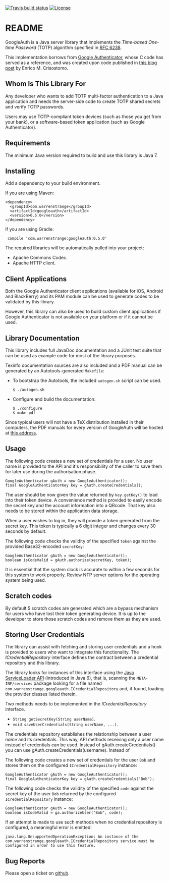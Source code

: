 [![Travis build status](https://travis-ci.org/ari/GoogleAuth.svg?branch=master)](https://travis-ci.org/ari/GoogleAuth)
[![License](https://img.shields.io/badge/license-BSD-blue.svg?style=flat)](https://github.com/wstrange/GoogleAuth/blob/master/LICENSE)

README
======

GoogleAuth is a Java server library that implements the _Time-based One-time
Password_ (TOTP) algorithm specified in [RFC 6238][RFC6238].

This implementation borrows from [Google Authenticator][gauth], whose C code has
served as a reference, and was created upon code published in
[this blog post][tgb] by Enrico M. Crisostomo.


Whom Is This Library For
------------------------

Any developer who wants to add TOTP multi-factor authentication to a Java
application and needs the server-side code to create TOTP shared secrets
and verify TOTP passwords.

Users may use TOTP-compliant token devices (such as those you get from your bank),
or a software-based token application (such as Google Authenticator).

Requirements
------------

The minimum Java version required to build and use this library is Java 7.

Installing
----------

Add a dependency to your build environment.

If you are using Maven:

    <dependency>
      <groupId>com.warrenstrange</groupId>
      <artifactId>googleauth</artifactId>
      <version>0.5.0</version>
    </dependency>

If you are using Gradle:

     compile 'com.warrenstrange:googleauth:0.5.0'

The required libraries will be automatically pulled into your project:

  * Apache Commons Codec.
  * Apache HTTP client.

Client Applications
-------------------

Both the Google Authenticator client applications (available for iOS, Android
and BlackBerry) and its PAM module can be used to generate codes to be validated
by this library.

However, this library can also be used to build custom client applications if
Google Authenticator is not available on your platform or if it cannot be used.

Library Documentation
---------------------

This library includes full JavaDoc documentation and a JUnit test suite that can
be used as example code for most of the library purposes.

Texinfo documentation sources are also included and a PDF manual can be
generated by an Autotools-generated `Makefile`:

  * To bootstrap the Autotools, the included `autogen.sh` script can be used.

        $ ./autogen.sh

  * Configure and build the documentation:

        $ ./configure
        $ make pdf

Since typical users will not have a TeX distribution installed in their
computers, the PDF manuals for every version of GoogleAuth will be hosted at
[this address][pdfdoc].

Usage
-----

The following code creates a new set of credentials for a user. No user name is
provided to the API and it's responsibility of the caller to save them for later
use during the authorisation phase.

    GoogleAuthenticator gAuth = new GoogleAuthenticator();
    final GoogleAuthenticatorKey key = gAuth.createCredentials();

The user should be now given the value returned by `key.getKey()` to load into
their token device.
A convenience method is provided to easily encode the secret key and the account
information into a QRcode.
That key also needs to be stored within the application data storage.


When a user wishes to log in, they will provide a token generated from the secret key. This token is typically a 6 digit integer and changes every 30 seconds by default.

The following code checks the validity of the specified `token` against the
provided Base32-encoded `secretKey`:

    GoogleAuthenticator gAuth = new GoogleAuthenticator();
    boolean isCodeValid = gAuth.authorize(secretKey, token);

It is essential that the system clock is accurate to within a few seconds for this system to work properly. Review NTP server options for the operating system being used.


Scratch codes
-------------
By default 5 scratch codes are generated which are a bypass mechanism for users who have lost their token generating device. It is up to the developer to store those scratch codes and remove them as they are used.


Storing User Credentials
------------------------

The library can assist with fetching and storing user credentials and a hook is
provided to users who want to integrate this functionality. The *ICredentialRepository* interface defines the contract between a credential repository and this library.

The library looks for instances of this interface using the
[Java ServiceLoader API][serviceLoader] (introduced in Java 6), that is,
scanning the `META-INF/services` package looking for a file named
`com.warrenstrange.googleauth.ICredentialRepository` and, if found, loading the
provider classes listed therein.

Two methods needs to be implemented in the *ICredentialRepository* interface.

  * `String getSecretKey(String userName)`.
  * `void saveUserCredentials(String userName, ...)`.

The credentials repository establishes the relationship between a user _name_
and its credentials.  This way, API methods receiving only a user name instead
of credentials can be used. Instead of gAuth.createCredentials() you can use gAuth.createCredentials(username). Instead of

The following code creates a new set of credentials for the user `Bob` and
stores them on the configured `ICredentialRepository` instance:

    GoogleAuthenticator gAuth = new GoogleAuthenticator();
    final GoogleAuthenticatorKey key = gAuth.createCredentials("Bob");


The following code checks the validity of the specified `code` against the
secret key of the user `Bob` returned by the configured
`ICredentialRepository` instance:

    GoogleAuthenticator gAuth = new GoogleAuthenticator();
    boolean isCodeValid = ga.authorizeUser("Bob", code);


If an attempt is made to use such methods when no credential repository is
configured, a meaningful error is emitted:

    java.lang.UnsupportedOperationException: An instance of the
    com.warrenstrange.googleauth.ICredentialRepository service must be
    configured in order to use this feature.

Bug Reports
-----------

Please open a ticket on [github][githubIssues].

[RFC6238]: https://tools.ietf.org/html/rfc6238
[gauth]: https://code.google.com/p/google-authenticator/
[tgb]: http://thegreyblog.blogspot.com/2011/12/google-authenticator-using-it-in-your.html?q=google+authenticator
[serviceLoader]: http://docs.oracle.com/javase/6/docs/api/java/util/ServiceLoader.html
[SecureRandom]: http://docs.oracle.com/javase/8/docs/api/java/security/SecureRandom.html
[sr-algorithms]: http://docs.oracle.com/javase/8/docs/technotes/guides/security/StandardNames.html#SecureRandom
[githubIssues]: https://github.com/wstrange/GoogleAuth/issues
[pdfdoc]: https://drive.google.com/folderview?id=0BxZtP9CHH-Q6TzRSaWtkQ0pEYk0&usp=sharing
